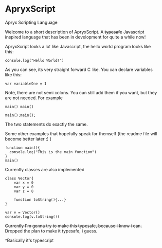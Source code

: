 # ApryxScript
Apryx Scripting Language

Welcome to a short description of ApryxScript. A ~~typesafe~~ Javascript inspired language that has been in development for quite a while now!

ApryxScript looks a lot like Javascript, the hello world program looks like this:
```
console.log("Hello World!")
```

As you can see, its very straight forward C like. You can declare variables like this:
```
var variableOne = 1
```

Note, there are not semi colons. You can still add them if you want, but they are not needed.
For example
```
main() main()

main();main();
```
The two statements do exactly the same.

Some other examples that hopefully speak for themself (the readme file will become better later :) )

```
function main(){
  console.log("This is the main function")
}
main()
```

Currently classes are also implemented
```
class Vector{
	var x = 0
	var y = 0
	var z = 0
	
	function toString(){...}
}

var v = Vector()
console.log(v.toString())

```


~~Currently I'm gonna try to make this typesafe, because i know i can.~~
Dropped the plan to make it typesafe, i guess.

^Basically it's typescript
